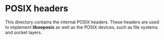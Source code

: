 POSIX headers
==============

This directory contains the internal POSIX headers. These headers are used to
implement **liboeposix** as well as the POSIX devices, such as file systems
and socket layers.
